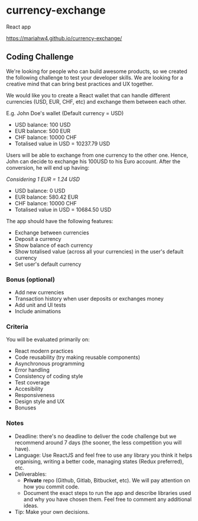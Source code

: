 # currency-exchange
React app

https://mariahw4.github.io/currency-exchange/

## Coding Challenge

We're looking for people who can build awesome products, so we created the following challenge to test your developer skills. We are looking for a creative mind that can bring best practices and UX together.

We would like you to create a React wallet that can handle different currencies (USD, EUR, CHF, etc) and exchange them between each other.

E.g. John Doe's wallet (Default currency = USD)

- USD balance: 100 USD
- EUR balance: 500 EUR
- CHF balance: 10000 CHF
- Totalised value in USD = 10237.79 USD

Users will be able to exchange from one currency to the other one. Hence, John can decide to exchange his 100USD to his Euro account. After the conversion, he will end up having:

_Considering 1 EUR = 1.24 USD_

- USD balance: 0 USD
- EUR balance: 580.42 EUR
- CHF balance: 10000 CHF
- Totalised value in USD = 10684.50 USD

The app should have the following features:

- Exchange between currencies
- Deposit a currency
- Show balance of each currency
- Show totalised value (across all your currencies) in the user's default currency
- Set user's default currency

### Bonus (optional)

- Add new currencies
- Transaction history when user deposits or exchanges money
- Add unit and UI tests
- Include animations

### Criteria

You will be evaluated primarily on:

- React modern practices
- Code reusability (try making reusable components)
- Asynchronous programming
- Error handling
- Consistency of coding style
- Test coverage
- Accesibility
- Responsiveness
- Design style and UX
- Bonuses

### Notes

- Deadline: there's no deadline to deliver the code challenge but we recommend around 7 days (the sooner, the less competition you will have).
- Language: Use ReactJS and feel free to use any library you think it helps organising, writing a better code, managing states (Redux preferred), etc.
- Deliverables:
  - **Private** repo (Github, Gitlab, Bitbucket, etc). We will pay attention on how you commit code.
  - Document the exact steps to run the app and describe libraries used and why you have chosen them. Feel free to comment any additional ideas.
- Tip: Make your own decisions.